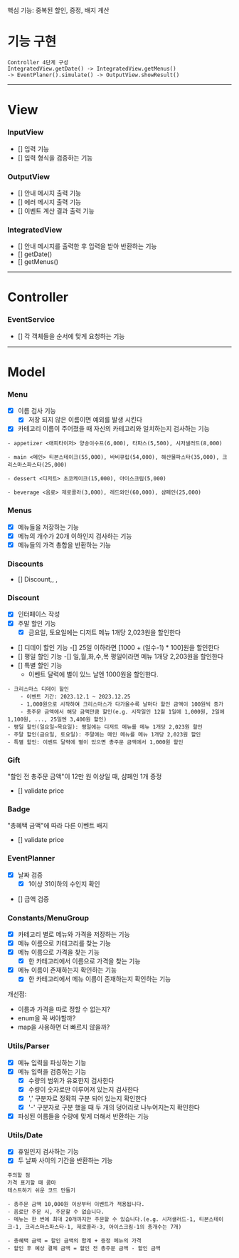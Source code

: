 #

핵심 기능: 중복된 할인, 증정, 배지 계산

# 기능 구현

```
Controller 4단계 구성
IntegratedView.getDate() -> IntegratedView.getMenus()
-> EventPlaner().simulate() -> OutputView.showResult()
```

---

# View

### InputView

- [] 입력 기능
- [] 입력 형식을 검증하는 기능

### OutputView

- [] 안내 메시지 출력 기능
- [] 에러 메시지 출력 기능
- [] 이벤트 계산 결과 출력 기능

### IntegratedView

- [] 안내 메시지를 출력한 후 입력을 받아 반환하는 기능
- [] getDate()
- [] getMenus()

---

# Controller

### EventService

- [] 각 객체들을 순서에 맞게 요청하는 기능

---

# Model

### Menu

- [x] 이름 검사 기능
    - [x] 저장 되지 않은 이름이면 예외를 발생 시킨다
- [x] 카테고리 이름이 주어졌을 때 자신의 카테고리와 일치하는지 검사하는 기능

```
- appetizer <애피타이저> 양송이수프(6,000), 타파스(5,500), 시저샐러드(8,000)

- main <메인> 티본스테이크(55,000), 바비큐립(54,000), 해산물파스타(35,000), 크리스마스파스타(25,000)

- dessert <디저트> 초코케이크(15,000), 아이스크림(5,000)

- beverage <음료> 제로콜라(3,000), 레드와인(60,000), 샴페인(25,000)
```

### Menus

- [x] 메뉴들을 저장하는 기능
- [x] 메뉴의 개수가 20개 이하인지 검사하는 기능
- [x] 메뉴들의 가격 총합을 반환하는 기능

### Discounts

- [] Discount<date>,<validate date>, <validate price>, <discount>

### Discount

- [x] 인터페이스 작성
- [x] 주말 할인 기능
    - [x] 금요일, 토요일에는 디저트 메뉴 1개당 2,023원을 할인한다
- [] 디데이 할인 기능
  -[] 25일 이하라면 [1000 + (일수-1) * 100]원을 할인한다
- [] 평일 할인 기능
  -[] 일,월,화,수,목 평일이라면 메뉴 1개당 2,203원을 할인한다
- [] 특별 할인 기능
    - 이벤트 달력에 별이 있느 날엔 1000원을 할인한다.

```
- 크리스마스 디데이 할인
    - 이벤트 기간: 2023.12.1 ~ 2023.12.25
    - 1,000원으로 시작하여 크리스마스가 다가올수록 날마다 할인 금액이 100원씩 증가
    - 총주문 금액에서 해당 금액만큼 할인(e.g. 시작일인 12월 1일에 1,000원, 2일에 1,100원, ..., 25일엔 3,400원 할인)
- 평일 할인(일요일~목요일): 평일에는 디저트 메뉴를 메뉴 1개당 2,023원 할인
- 주말 할인(금요일, 토요일): 주말에는 메인 메뉴를 메뉴 1개당 2,023원 할인
- 특별 할인: 이벤트 달력에 별이 있으면 총주문 금액에서 1,000원 할인
```

### Gift

"할인 전 총주문 금액"이 12만 원 이상일 때, 샴페인 1개 증정

- [] validate price

### Badge

"총혜택 금액"에 따라 다른 이벤트 배지

- [] validate price

### EventPlanner

- [x] 날짜 검증
    - [x] 1이상 31이하의 수인지 확인
- [] 금액 검증

### Constants/MenuGroup

- [x] 카테고리 별로 메뉴와 가격을 저장하는 기능
- [x] 메뉴 이름으로 카테고리를 찾는 기능
- [x] 메뉴 이름으로 가격을 찾는 기능
    - [x] 한 카테고리에서 이름으로 가격을 찾는 기능
- [x] 메뉴 이름이 존재하는지 확인하는 기능
    - [x] 한 카테고리에서 메뉴 이름이 존재하는지 확인하는 기능

개선점:

- 이름과 가격을 따로 정할 수 없는지?
- enum을 꼭 써야할까?
- map을 사용하면 더 빠르지 않을까?

### Utils/Parser

- [x] 메뉴 입력을 파싱하는 기능
- [x] 메뉴 입력을 검증하는 기능
    - [x] 수량의 범위가 유효한지 검사한다
    - [x] 수량이 숫자로만 이루어져 있는지 검사한다
    - [x] ',' 구분자로 정확히 구분 되어 있는지 확인한다
    - [x] '-' 구분자로 구분 했을 때 두 개의 덩어리로 나누어지는지 확인한다
- [x] 파싱된 이름들을 수량에 맞게 더해서 반환하는 기능

### Utils/Date

- [x] 휴일인지 검사하는 기능
- [x] 두 날짜 사이의 기간을 반환하는 기능

```
주의할 점
가격 표기할 때 콤마
테스트하기 쉬운 코드 만들기

- 총주문 금액 10,000원 이상부터 이벤트가 적용됩니다.
- 음료만 주문 시, 주문할 수 없습니다.
- 메뉴는 한 번에 최대 20개까지만 주문할 수 있습니다.(e.g. 시저샐러드-1, 티본스테이크-1, 크리스마스파스타-1, 제로콜라-3, 아이스크림-1의 총개수는 7개)

- 총혜택 금액 = 할인 금액의 합계 + 증정 메뉴의 가격
- 할인 후 예상 결제 금액 = 할인 전 총주문 금액 - 할인 금액

```
